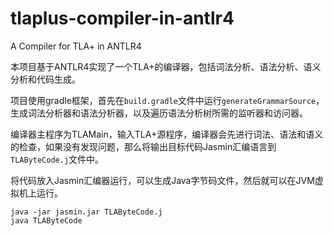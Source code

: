 # tlaplus-compiler-in-antlr4

A Compiler for TLA+ in ANTLR4

本项目基于ANTLR4实现了一个TLA+的编译器，包括词法分析、语法分析、语义分析和代码生成。

项目使用gradle框架，首先在`build.gradle`文件中运行`generateGrammarSource`，生成词法分析器和语法分析器，以及遍历语法分析树所需的监听器和访问器。

编译器主程序为TLAMain，输入TLA+源程序，编译器会先进行词法、语法和语义的检查，如果没有发现问题，那么将输出目标代码Jasmin汇编语言到`TLAByteCode.j`文件中。

将代码放入Jasmin汇编器运行，可以生成Java字节码文件，然后就可以在JVM虚拟机上运行。
```shell
java -jar jasmin.jar TLAByteCode.j
java TLAByteCode
```